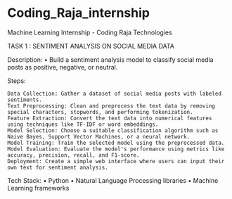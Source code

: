 # Coding_Raja_internship
Machine Learning Internship - Coding Raja Technologies

TASK 1 : SENTIMENT ANALYSIS ON SOCIAL MEDIA DATA

Description: • Build a sentiment analysis model to classify social media posts as positive, negative, or neutral.

Steps:

    Data Collection: Gather a dataset of social media posts with labeled sentiments.
    Text Preprocessing: Clean and preprocess the text data by removing special characters, stopwords, and performing tokenization.
    Feature Extraction: Convert the text data into numerical features using techniques like TF-IDF or word embeddings.
    Model Selection: Choose a suitable classification algorithm such as Naive Bayes, Support Vector Machines, or a neural network.
    Model Training: Train the selected model using the preprocessed data.
    Model Evaluation: Evaluate the model's performance using metrics like accuracy, precision, recall, and F1-score.
    Deployment: Create a simple web interface where users can input their own text for sentiment analysis.

Tech Stack: • Python • Natural Language Processing libraries • Machine Learning frameworks
